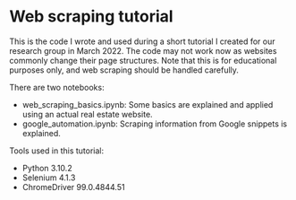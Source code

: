 # Web scraping tutorial

This is the code I wrote and used during a short tutorial I created for our research group in March 2022. The code may not work now as websites commonly change their page structures. Note that this is for educational purposes only, and web scraping should be handled carefully.

There are two notebooks:
*   web_scraping_basics.ipynb: Some basics are explained and applied using an actual real estate website.
*   google_automation.ipynb: Scraping information from Google snippets is explained.

Tools used in this tutorial:
*   Python 3.10.2
*   Selenium 4.1.3
*   ChromeDriver 99.0.4844.51
